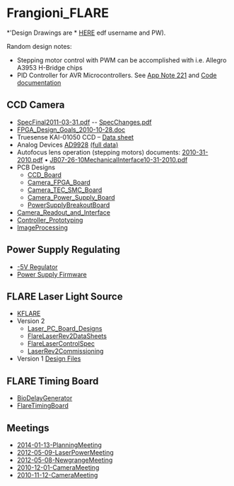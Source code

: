 # Frangioni_FLARE
*'Design Drawings are * [HERE](http://ohm.bu.edu/~hazen/Frangioni)
edf username and PW).

Random design notes:

 * Stepping motor control with PWM can be accomplished with i.e. Allegro A3953 H-Bridge chips
 * PID Controller for AVR Microcontrollers.
See [App Note 221](http://ohm.bu.edu/~hazen/DataSheets/Atmel/AVR221.pdf) and [Code documentation](http://ohm.bu.edu/~hazen/Frangioni/AVR221_PID/doxygen/index.html)

## CCD Camera

 * [SpecFinal2011-03-31.pdf](http://ohm.bu.edu/~hazen/Frangioni_Public/FPGA_Board/SpecFinal2011-03-31.pdf) -- [SpecChanges.pdf](http://ohm.bu.edu/~hazen/Frangioni/Camera/SpecChanges.pdf)
 * [FPGA_Design_Goals_2010-10-28.doc](http://ohm.bu.edu/~hazen/Frangioni/Camera/F-FLARE%20FPGA%20Design%20Goals%202010-10-28.doc)
 * Truesense KAI-01050 CCD &ndash; [Data sheet](http://www.truesenseimaging.com/all/download/file?fid=8.28)
 * Analog Devices [AD9928](http://www.analog.com/en/audiovideo-products/cameracamcorder-analog-front-ends/ad9928/products/product.html)  [(full data)](http://ohm.bu.edu/~hazen/Frangioni/Camera/AD9928_SpG.pdf)
 * Autofocus lens operation (stepping motors) documents: [2010-31-2010.pdf](http://ohm.bu.edu/~hazen/Frangioni/Camera/15X%20CNIRNIR%20Operation%20for%20Zoom_AF%2010-31-2010.pdf) &bull; [JB07-26-10MechanicalInterface10-31-2010.pdf](http://ohm.bu.edu/~hazen/Frangioni/Camera/JB07-26-10MechanicalInterface10-31-2010.pdf)
 * PCB Designs
   * [CCD_Board](CCD_Board.md)
   * [Camera_FPGA_Board](Camera_FPGA_Board.md)
   * [Camera_TEC_SMC_Board](Camera_TEC_SMC_Board.md)
   * [Camera_Power_Supply_Board](Camera_Power_Supply_Board.md)
   * [PowerSupplyBreakoutBoard](PowerSupplyBreakoutBoard.md)
 * [Camera_Readout_and_Interface](Camera_Readout_and_Interface.md)
 * [Controller_Prototyping](Controller_Prototyping.md)
 * [ImageProcessing](ImageProcessing.md)

## Power Supply Regulating
 * [-5V Regulator](http://ohm.bu.edu/~vryoung/Switching_Voltage_Regulator/)
 * [Power Supply Firmware](http://ohm.bu.edu/~vryoung/Flare_PowerSupply_Firmware/2012-1-13)

## FLARE Laser Light Source

 * [KFLARE](KFLARE.md)
 * Version 2
   * [Laser_PC_Board_Designs](Laser_PC_Board_Designs.md)
   * [FlareLaserRev2DataSheets](FlareLaserRev2DataSheets.md)
   * [FlareLaserControlSpec](FlareLaserControlSpec.md)
   * [LaserRev2Commissioning](LaserRev2Commissioning.md)
 * Version 1 [Design Files](http://ohm.bu.edu/~pbohn/FLARE/Design_Files/)

## FLARE Timing Board

 * [BioDelayGenerator](BioDelayGenerator.md)
 * [FlareTimingBoard](FlareTimingBoard.md)


## Meetings

 * [2014-01-13-PlanningMeeting](2014-01-13-PlanningMeeting.md)
 * [2012-05-09-LaserPowerMeeting](2012-05-09-LaserPowerMeeting.md)
 * [2012-05-08-NewgrangeMeeting](2012-05-08-NewgrangeMeeting.md)
 * [2010-12-01-CameraMeeting](2010-12-01-CameraMeeting.md)
 * [2010-11-12-CameraMeeting](2010-11-12-CameraMeeting.md)

